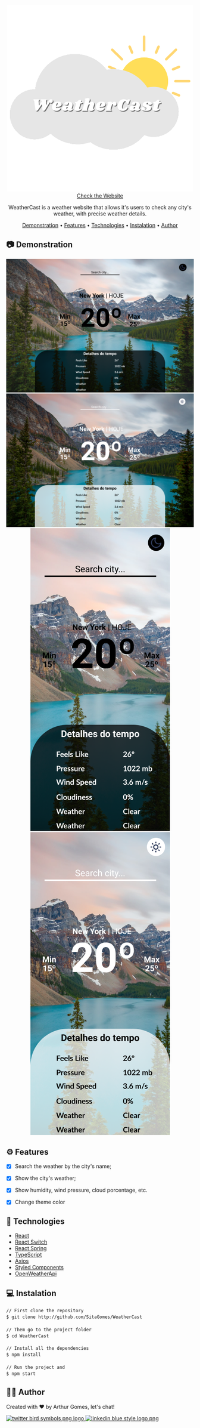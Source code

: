 <div align=center>
    <img src="Github/images/Logo.png" >
</div>

<div align=center>
	<a href="https://weathercastt.netlify.app/" target="_blank" >Check the Website</a>
</div>

<p align=center>
 WeatherCast is a weather website that allows it's users to check any city's weather, with precise weather details.
</p>

<p align="center">
 <a href="#camera-demonstration">Demonstration</a> •
 <a href="#gear-features">Features</a> •
 <a href="#electric_plug-technologies">Technologies</a> •
 <a href="#computer-instalation">Instalation</a> •
 <a href="#raising_hand_man-author">Author</a> 
</p>

## :camera: Demonstration

<div align=center>
    <img src="/Github/images/DarkMode.png">
    <img src="/Github/images/LightMode.png">
    <img src="/Github/images/MobileDarkMode.png">
    <img src="/Github/images/MobileLightMode.png">
</div>

## :gear: Features
- [X] Search the weather by the city's name;
- [X] Show the city's weather;
- [X] Show humidity, wind pressure, cloud porcentage, etc. 
- [X] Change theme color


## :electric_plug: Technologies
* [React](https://pt-br.reactjs.org/)
* [React Switch](https://www.npmjs.com/package/react-switch/)
* [React Spring](https://react-spring.io/)
* [TypeScript](https://www.typescriptlang.org/)
* [Axios](https://www.npmjs.com/package/axios/)
* [Styled Components](https://styled-components.com/)
* [OpenWeatherApi](https://openweathermap.org/)

## :computer: Instalation
```bash
// First clone the repository
$ git clone http://github.com/SitaGomes/WeatherCast

// Them go to the project folder
$ cd WeatherCast

// Install all the dependencies
$ npm install

// Run the project and 
$ npm start

```

## :raising_hand_man: Author

Created with ♥ by Arthur Gomes, let's chat!

<a href="https://twitter.com/ArthurSitaGomes" title="Image from freepnglogos.com">
<img src="https://www.freepnglogos.com/uploads/twitter-logo-png/twitter-bird-symbols-png-logo-0.png" width="70" alt="twitter bird symbols png logo" />
</a>

<a href="https://linkedin.com/in/arthur-sita-gomes-3683221b3/" title="Image from freepnglogos.com">
<img src="https://www.freepnglogos.com/uploads/linkedin-blue-style-logo-png-0.png" width="70" alt="linkedin blue style logo png" />
</a>
